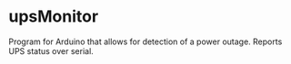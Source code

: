 # upsMonitor
Program for Arduino that allows for detection of a power outage. Reports UPS status over serial.
